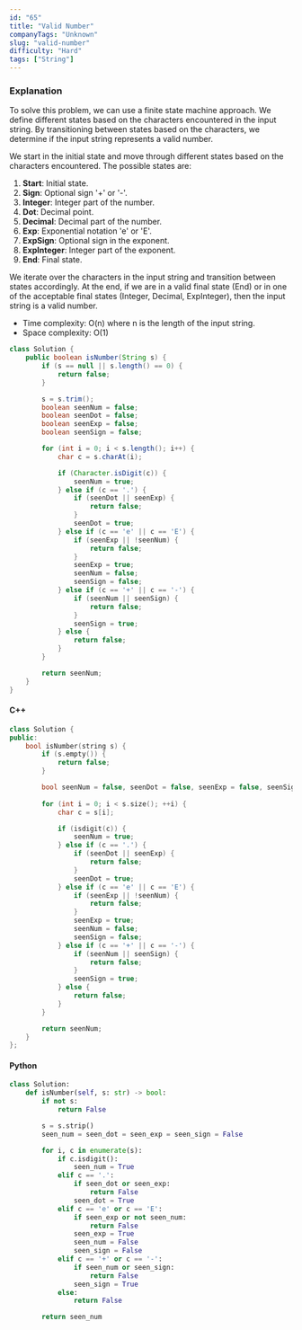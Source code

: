 ```yaml
---
id: "65"
title: "Valid Number"
companyTags: "Unknown"
slug: "valid-number"
difficulty: "Hard"
tags: ["String"]
---
```


### Explanation
To solve this problem, we can use a finite state machine approach. We define different states based on the characters encountered in the input string. By transitioning between states based on the characters, we determine if the input string represents a valid number.

We start in the initial state and move through different states based on the characters encountered. The possible states are:
1. **Start**: Initial state.
2. **Sign**: Optional sign '+' or '-'.
3. **Integer**: Integer part of the number.
4. **Dot**: Decimal point.
5. **Decimal**: Decimal part of the number.
6. **Exp**: Exponential notation 'e' or 'E'.
7. **ExpSign**: Optional sign in the exponent.
8. **ExpInteger**: Integer part of the exponent.
9. **End**: Final state.

We iterate over the characters in the input string and transition between states accordingly. At the end, if we are in a valid final state (End) or in one of the acceptable final states (Integer, Decimal, ExpInteger), then the input string is a valid number.

- Time complexity: O(n) where n is the length of the input string.
- Space complexity: O(1)

```java
class Solution {
    public boolean isNumber(String s) {
        if (s == null || s.length() == 0) {
            return false;
        }

        s = s.trim();
        boolean seenNum = false;
        boolean seenDot = false;
        boolean seenExp = false;
        boolean seenSign = false;

        for (int i = 0; i < s.length(); i++) {
            char c = s.charAt(i);

            if (Character.isDigit(c)) {
                seenNum = true;
            } else if (c == '.') {
                if (seenDot || seenExp) {
                    return false;
                }
                seenDot = true;
            } else if (c == 'e' || c == 'E') {
                if (seenExp || !seenNum) {
                    return false;
                }
                seenExp = true;
                seenNum = false;
                seenSign = false;
            } else if (c == '+' || c == '-') {
                if (seenNum || seenSign) {
                    return false;
                }
                seenSign = true;
            } else {
                return false;
            }
        }

        return seenNum;
    }
}
```

#### C++
```cpp
class Solution {
public:
    bool isNumber(string s) {
        if (s.empty()) {
            return false;
        }

        bool seenNum = false, seenDot = false, seenExp = false, seenSign = false;
        
        for (int i = 0; i < s.size(); ++i) {
            char c = s[i];

            if (isdigit(c)) {
                seenNum = true;
            } else if (c == '.') {
                if (seenDot || seenExp) {
                    return false;
                }
                seenDot = true;
            } else if (c == 'e' || c == 'E') {
                if (seenExp || !seenNum) {
                    return false;
                }
                seenExp = true;
                seenNum = false;
                seenSign = false;
            } else if (c == '+' || c == '-') {
                if (seenNum || seenSign) {
                    return false;
                }
                seenSign = true;
            } else {
                return false;
            }
        }

        return seenNum;
    }
};
```

#### Python
```python
class Solution:
    def isNumber(self, s: str) -> bool:
        if not s:
            return False

        s = s.strip()
        seen_num = seen_dot = seen_exp = seen_sign = False

        for i, c in enumerate(s):
            if c.isdigit():
                seen_num = True
            elif c == '.':
                if seen_dot or seen_exp:
                    return False
                seen_dot = True
            elif c == 'e' or c == 'E':
                if seen_exp or not seen_num:
                    return False
                seen_exp = True
                seen_num = False
                seen_sign = False
            elif c == '+' or c == '-':
                if seen_num or seen_sign:
                    return False
                seen_sign = True
            else:
                return False

        return seen_num
```